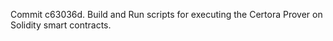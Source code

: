 Commit c63036d.                    Build and Run scripts for executing the Certora Prover on Solidity smart contracts.